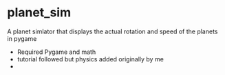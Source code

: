 # planet_sim
A planet simlator that displays the actual rotation and speed of the planets in pygame

- Required Pygame and math
- tutorial followed but physics added originally by me
- 
